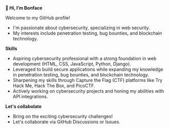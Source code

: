 **👋 Hi, I’m Bonface**

Welcome to my GitHub profile!
- I'm passionate about cybersecurity, specializing in web security. 
- My interests include penetration testing, bug bounties, and blockchain technology.

**Skills**
- Aspiring cybersecurity professional with a strong foundation in web development (HTML, CSS, JavaScript, Python, Django).
- Leveraged to build secure applications while expanding my knowledge in penetration testing, bug bounties, and blockchain technology.
- Sharpening my skills through Capture the Flag (CTF) platforms like Try Hack Me, Hack The Box, and PicoCTF.
- Actively working on cybersecurity projects and honing my abilities with API integrations.
  
**Let's collabolate**
- Bring on the exciting cybersecurity challenges!
- Let's collaborate via GitHub Discussions or Issues.

<!---
bonifeso/bonifeso is a ✨ special ✨ repository because its `README.md` (this file) appears on your GitHub profile.
You can click the Preview link to take a look at your changes.
--->
